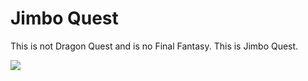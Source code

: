 # Jimbo Quest
This is not Dragon Quest and is no Final Fantasy. This is Jimbo Quest.

![](demo/00.gif)
